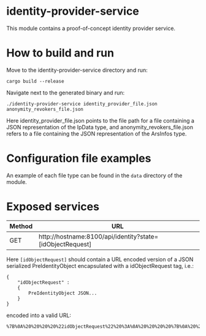 # identity-provider-service

This module contains a proof-of-concept identity provider service.

# How to build and run

Move to the identity-provider-service directory and run:

```cargo build --release```

Navigate next to the generated binary and run:

```./identity-provider-service identity_provider_file.json anonymity_revokers_file.json```

Here identity_provider_file.json points to the file path for a file containing a JSON representation of the IpData type, and 
anonymity_revokers_file.json refers to a file containing the JSON representation of the ArsInfos type.

# Configuration file examples

An example of each file type can be found in the ```data``` directory of the module.

# Exposed services

|Method|URL|
|---|---|
|GET|http://hostname:8100/api/identity?state=[idObjectRequest]|

Here ```[idObjectRequest]``` should contain a URL encoded version of a JSON serialized PreIdentityObject encapsulated
with a idObjectRequest tag, i.e.: 
```
{
    "idObjectRequest" :
    {
        PreIdentityObject JSON...
    } 
}
```
encoded into a valid URL:
```
%7B%0A%20%20%20%20%22idObjectRequest%22%20%3A%0A%20%20%20%20%7B%0A%20%20%20%20%20%20%20%20PreIdentityObject%20JSON...%0A%20%20%20%20%7D%20%0A%7D
```